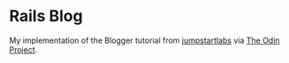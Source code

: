 # Rails Blog

My implementation of the Blogger tutorial from [jumpstartlabs](http://tutorials.jumpstartlab.com/projects/blogger.html) via [The Odin Project](http://www.theodinproject.com/web-development-101/ruby-on-rails).